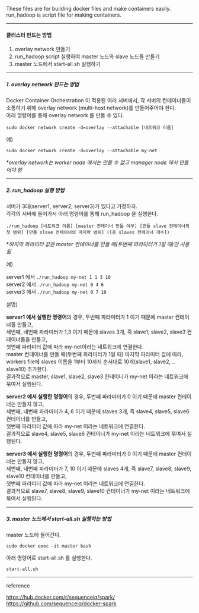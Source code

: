 These files are for building docker files and make containers easily.  
run_hadoop is script file for making containers.

---

#### 클러스터 만드는 방법
1. overlay network 만들기
2. run_hadoop script 실행하여 master 노드와 slave 노드들 만들기
3. master 노드에서 start-all.sh 실행하기

---

##### 1. overlay network 만드는 방법

Docker Container Orchestration 이 적용된 여러 서버에서, 각 서버의 컨테이너들이 소통하기 위해 overlay network (multi-host network)를 만들어주어야 한다.  
아래 명령어를 통해 overlay network 를 만들 수 있다.

```sudo docker network create -d=overlay --attachable [네트워크 이름]```

예)

```sudo docker network create -d=overlay --attachable my-net```

**overlay network는 worker node 에서는 만들 수 없고 manager node 에서 만들어야 함*

---

##### 2. run_hadoop 실행 방법

서버가 3대(server1, server2, server3)가 있다고 가정하자.  
각각의 서버에 들어가서 아래 명령어를 통해 run_hadoop 을 실행한다.

```./run_hadoop [네트워크 이름] [master 컨테이너 만듦 여부] [만들 slave 컨테이너의 첫 범위] [만들 slave 컨테이너의 마지막 범위] ([총 slaves 컨테이너 개수])```

**마지막 파라미터 값은 master 컨테이너를 만들 때(두번째 파라미터가 1일 때)만 사용됨*

예) 

server1 에서 ```./run_hadoop my-net 1 1 3 10```  
server2 에서 ```./run_hadoop my-net 0 4 6```  
server3 에서 ```./run_hadoop my-net 0 7 10```

설명)

**server1 에서 실행한 명령어**의 경우, 두번째 파라미터가 1 이기 때문에 master 컨테이너를 만들고,  
세번째, 네번째 파라미터가 1,3 이기 때문에 slaves 3개, 즉 slave1, slave2, slave3 컨테이너들을 만들고,  
첫번째 파라미터 값에 따라 my-net이라는 네트워크에 연결한다.  
master 컨테이너를 만들 때(두번째 파라미터가 1일 때) 마지막 파라미터 값에 따라,  
workers file에 slaves 이름을 1부터 10까지 순서대로 10개(slave1, slave2, .. slave10) 추가한다.  
결과적으로 master, slave1, slave2, slave3 컨테이너가 my-net 이라는 네트워크에 묶여서 실행된다.

**server2 에서 실행한 명령어**의 경우, 두번째 파라미터가 0 이기 때문에 master 컨테이너는 만들지 않고,  
세번째, 네번째 파라미터가 4, 6 이기 때문에 slaves 3개, 즉 slave4, slave5, slave6 컨테이너를 만들고,  
첫번째 파라미터 값에 따라 my-net 이라는 네트워크에 연결한다.  
결과적으로 slave4, slave5, slave6 컨테이너가 my-net 이라는 네트워크에 묶여서 실행된다.

**server3 에서 실행한 명령어**의 경우, 두번째 파라미터가 0 이기 때문에 master 컨테이너는 만들지 않고,  
세번째, 네번째 파라미터가 7, 10 이기 때문에 slaves 4개, 즉 slave7, slave8, slave9, slave10 컨테이너를 만들고,  
첫번째 파라미터 값에 따라 my-net 이라는 네트워크에 연결한다.  
결과적으로 slave7, slave8, slave9, slave10 컨테이너가 my-net 이라는 네트워크에 묶여서 실행된다.

---

##### 3. master 노드에서 start-all.sh 실행하는 방법

master 노드에 들어간다.

```sudo docker exec -it master bash```

아래 명령어로 start-all.sh 를 실행한다.

```start-all.sh```

---

reference

https://hub.docker.com/r/sequenceiq/spark/  
https://github.com/sequenceiq/docker-spark

